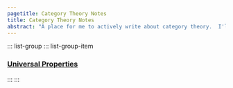 ```yaml
---
pagetitle: Category Theory Notes
title: Category Theory Notes
abstract: "A place for me to actively write about category theory.  I'll be writing these here on my blog rather than thinking about finished products.  This makes sharing my notes eaiser, and is more fun. You are already able to follow along if you are intereted, because I'll post updates to my RSS feed."
---
```


::: list-group
::: list-group-item
### [Universal Properties](/draft/Universal_Properties.html)
:::
:::
